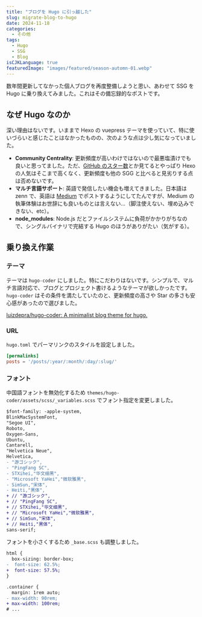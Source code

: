 ```yaml
---
title: "ブログを Hugo に引っ越した"
slug: migrate-blog-to-hugo
date: 2024-11-18
categories:
  - その他
tags:
  - Hugo
  - SSG
  - Blog
isCJKLanguage: true
featuredImage: "images/featured/season-automn-01.webp"
---
```


数年間更新してなかった個人ブログを再度整備しようと思い、あわせて SSG を Hugo に乗り換えてみました。これはその備忘録的なポストです。

## なぜ Hugo なのか <!--more-->

深い理由はないです。いままで Hexo の vuepress テーマを使っていて、特に使いづらいと感じたことはなかったものの、次のような点は少し気になっていました。

- **Community Centrality**: 更新頻度が高いわけではないので最悪塩漬けでも良いと思ってました。ただ、[GitHub のスター数](https://jamstack.org/generators/)とか見てるとやっぱり Hexo の人気はそこまで高くなく、更新頻度も他の SGG と比べると見劣りする点は否めないです。
- **マルチ言語サポート**: 英語で発信したい機会も増えてきました。日本語は zenn で、英語は [Medium](https://medium.com/@openjny) でポストするようにしてたんですが、Medium の執筆体験はお世辞にも良いものとは言えない...（脚注使えない、埋め込みできない、etc）。
- **node_modules**: Node.js だとファイルシステムに負荷がかかりがちなので、シングルバイナリで完結する Hugo のほうがありがたい（気がする）。

## 乗り換え作業

### テーマ

テーマは `hugo-coder` にしました。特にこだわりはないです。シンプルで、マルチ言語対応で、ブログとプロジェクト書けるようなテーマが欲しかったです。`hugo-coder` はその条件を満たしていたのと、更新頻度の高さや Star の多さも安心感があったので選びました。

[luizdepra/hugo-coder: A minimalist blog theme for hugo.](https://github.com/luizdepra/hugo-coder)

### URL

`hugo.toml` でパーマリンクのスタイルを設定しました。

```toml
[permalinks]
posts = '/posts/:year/:month/:day/:slug/'
```

### フォント

中国語フォントを無効化するため `themes/hugo-coder/assets/scss/_variables.scss` でフォント指定を変更しました。

```diff
$font-family: -apple-system,
BlinkMacSystemFont,
"Segoe UI",
Roboto,
Oxygen-Sans,
Ubuntu,
Cantarell,
"Helvetica Neue",
Helvetica,
- "游ゴシック",
- "PingFang SC",
- STXihei,"华文细黑",
- "Microsoft YaHei","微软雅黑",
- SimSun,"宋体",
- Heiti,"黑体",
+ // "游ゴシック",
+ // "PingFang SC",
+ // STXihei,"华文细黑",
+ // "Microsoft YaHei","微软雅黑",
+ // SimSun,"宋体",
+ // Heiti,"黑体",
sans-serif;
```

フォントを小さくするため `_base.scss` も調整しました。

```diff
html {
  box-sizing: border-box;
-  font-size: 62.5%;
+  font-size: 57.5%;
}

.container {
  margin: 1rem auto;
- max-width: 90rem;
+ max-width: 100rem;
# ...
```
